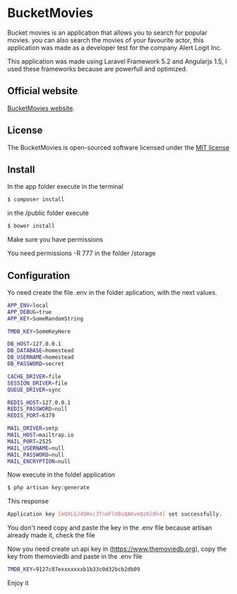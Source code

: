 # BucketMovies

Bucket movies is an application that allows you to search for popular movies. you can also  search the movies of your favourite actor, this application was made as a developer test for the company Alert Logit Inc. 

This application was made using Laravel Framework 5.2 and Angularjs 1.5, I used these frameworks because are powerfull and optimized.

## Official website

[BucketMovies website](http://bucketapps.co).

## License

The BucketMovies is open-sourced software licensed under the [MIT license](http://opensource.org/licenses/MIT)

## Install

In the app folder execute in the terminal

```bash
$ composer install
```
in the /public folder execute 

```bash
$ bower install 
```
Make sure you have permissions

You need permissions -R 777 in the folder /storage

## Configuration

Yo need create the file .env in the folder aplication, with the next values.

```bash
APP_ENV=local
APP_DEBUG=true
APP_KEY=SomeRandomString

TMDB_KEY=SomeKeyHere

DB_HOST=127.0.0.1
DB_DATABASE=homestead
DB_USERNAME=homestead
DB_PASSWORD=secret

CACHE_DRIVER=file
SESSION_DRIVER=file
QUEUE_DRIVER=sync

REDIS_HOST=127.0.0.1
REDIS_PASSWORD=null
REDIS_PORT=6379

MAIL_DRIVER=smtp
MAIL_HOST=mailtrap.io
MAIL_PORT=2525
MAIL_USERNAME=null
MAIL_PASSWORD=null
MAIL_ENCRYPTION=null
```
Now execute in the foldel application 

```bash
$ php artisan key:generate 
```

This response

```bash
Application key [mQXLGJ4QHxc3TnmFlO0sQAKvmQzKl8h4] set successfully.
```
You don't need copy and paste the key in the .env file because artisan already made it, check the file

Now you need create un api key in (https://www.themoviedb.org), copy the key from themoviedb and paste in
the .env file

```bash
TMDB_KEY=9127c87exxxxxxxb1b33c0d32bcb2db09
```

Enjoy it